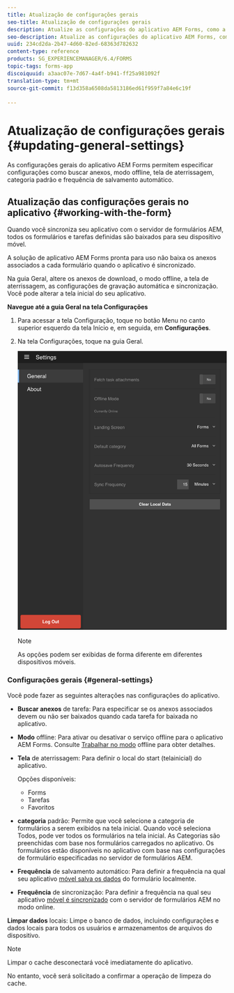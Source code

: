 ```yaml
---
title: Atualização de configurações gerais
seo-title: Atualização de configurações gerais
description: Atualize as configurações do aplicativo AEM Forms, como a tela Início, e busque as opções de pontos de partida e anexos
seo-description: Atualize as configurações do aplicativo AEM Forms, como a tela Início, e busque as opções de pontos de partida e anexos
uuid: 234cd2da-2b47-4d60-82ed-68363d782632
content-type: reference
products: SG_EXPERIENCEMANAGER/6.4/FORMS
topic-tags: forms-app
discoiquuid: a3aac07e-7d67-4a4f-b941-ff25a981092f
translation-type: tm+mt
source-git-commit: f13d358a6508da5813186ed61f959f7a84e6c19f

---
```



# Atualização de configurações gerais {#updating-general-settings}

As configurações gerais do aplicativo AEM Forms permitem especificar configurações como buscar anexos, modo offline, tela de aterrissagem, categoria padrão e frequência de salvamento automático.

## Atualização das configurações gerais no aplicativo {#working-with-the-form}

Quando você sincroniza seu aplicativo com o servidor de formulários AEM, todos os formulários e tarefas definidas são baixados para seu dispositivo móvel.

A solução de aplicativo AEM Forms pronta para uso não baixa os anexos associados a cada formulário quando o aplicativo é sincronizado.

Na guia Geral, altere os anexos de download, o modo offline, a tela de aterrissagem, as configurações de gravação automática e sincronização. Você pode alterar a tela [](/help/forms/using/home-screen.md) inicial do seu aplicativo.

**Navegue até a guia Geral na tela Configurações**

1. Para acessar a tela Configuração, toque no botão Menu no canto superior esquerdo da tela Início e, em seguida, em **Configurações**.
1. Na tela Configurações, toque na guia Geral.

   ![Configurações gerais no aplicativo AEM Forms](assets/gen-settings-2.png)

   >[!NOTE]
   >
   >As opções podem ser exibidas de forma diferente em diferentes dispositivos móveis.

### Configurações gerais {#general-settings}

Você pode fazer as seguintes alterações nas configurações do aplicativo.

* **Buscar anexos** de tarefa: Para especificar se os anexos associados devem ou não ser baixados quando cada tarefa for baixada no aplicativo.

* **Modo** offline: Para ativar ou desativar o serviço offline para o aplicativo AEM Forms. Consulte [Trabalhar no modo](/help/forms/using/work-offline-mode.md) offline para obter detalhes.

* **Tela** de aterrissagem: Para definir o local do start (tela[](/help/forms/using/home-screen.md)inicial) do aplicativo.

   Opções disponíveis:

   * Forms
   * Tarefas
   * Favoritos

* **categoria** padrão: Permite que você selecione a categoria de formulários a serem exibidos na tela inicial. Quando você seleciona Todos, pode ver todos os formulários na tela inicial. As Categorias são preenchidas com base nos formulários carregados no aplicativo. Os formulários estão disponíveis no aplicativo com base nas configurações de formulário especificadas no servidor de formulários AEM.

* **Frequência** de salvamento automático: Para definir a frequência na qual seu aplicativo [móvel salva os dados](/help/forms/using/autosave-data-app.md) do formulário localmente.

* **Frequência** de sincronização: Para definir a frequência na qual seu aplicativo [móvel é sincronizado](/help/forms/using/sync-app.md) com o servidor de formulários AEM no modo online.

**Limpar dados** locais: Limpe o banco de dados, incluindo configurações e dados locais para todos os usuários e armazenamentos de arquivos do dispositivo.

>[!NOTE]
>
>Limpar o cache desconectará você imediatamente do aplicativo.
>
>No entanto, você será solicitado a confirmar a operação de limpeza do cache.
